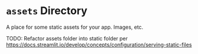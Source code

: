 # `assets` Directory

A place for some static assets for your app.  Images, etc.

TODO: Refactor assets folder into static folder per https://docs.streamlit.io/develop/concepts/configuration/serving-static-files